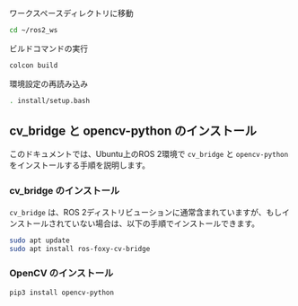 
ワークスペースディレクトリに移動
```bash
cd ~/ros2_ws
```

ビルドコマンドの実行
```bash
colcon build
```
環境設定の再読み込み
```bash
. install/setup.bash
```

## cv_bridge と opencv-python のインストール

このドキュメントでは、Ubuntu上のROS 2環境で `cv_bridge` と `opencv-python` をインストールする手順を説明します。

### cv_bridge のインストール

`cv_bridge` は、ROS 2ディストリビューションに通常含まれていますが、もしインストールされていない場合は、以下の手順でインストールできます。

```bash
sudo apt update
sudo apt install ros-foxy-cv-bridge
```
### OpenCV のインストール

```bash
pip3 install opencv-python
```
